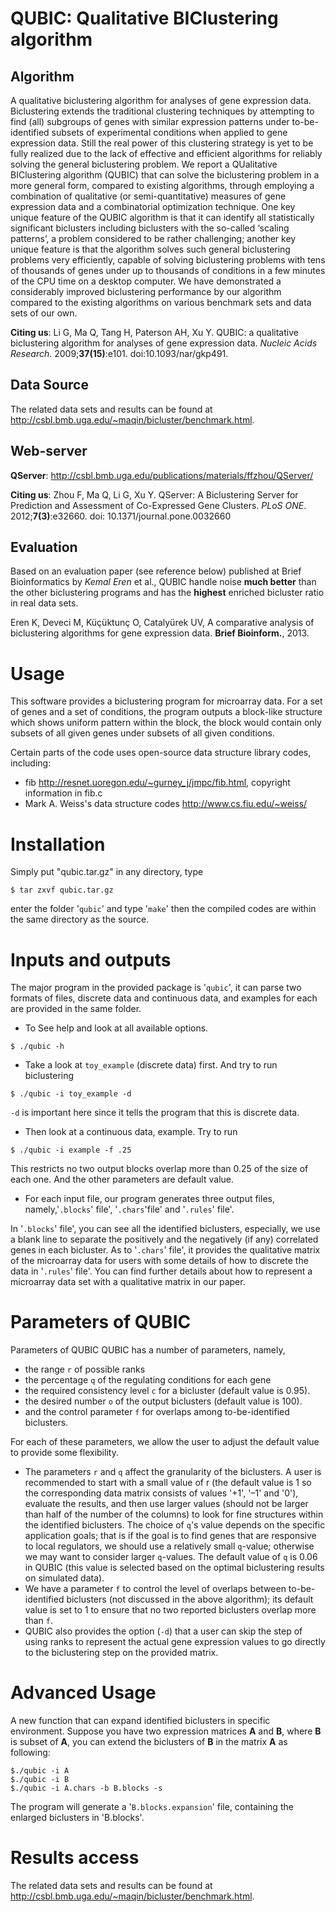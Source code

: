 # QUBIC: Qualitative BIClustering algorithm #
## Algorithm ##

A qualitative biclustering algorithm for analyses of gene expression data.
Biclustering extends the traditional clustering techniques by attempting to find (all) subgroups of genes with similar expression patterns under to-be-identified subsets of experimental conditions when applied to gene expression data. Still the real power of this clustering strategy is yet to be fully realized due to the lack of effective and efficient algorithms for reliably solving the general biclustering problem. We report a QUalitative BIClustering algorithm (QUBIC) that can solve the biclustering problem in a more general form, compared to existing algorithms, through employing a combination of qualitative (or semi-quantitative) measures of gene expression data and a combinatorial optimization technique. One key unique feature of the QUBIC algorithm is that it can identify all statistically significant biclusters including biclusters with the so-called ‘scaling patterns’, a problem considered to be rather challenging; another key unique feature is that the algorithm solves such general biclustering problems very efficiently, capable of solving biclustering problems with tens of thousands of genes under up to thousands of conditions in a few minutes of the CPU time on a desktop computer. We have demonstrated a considerably improved biclustering performance by our algorithm compared to the existing algorithms on various benchmark sets and data sets of our own.

**Citing us**: Li G, Ma Q, Tang H, Paterson AH, Xu Y.
QUBIC: a qualitative biclustering algorithm for analyses of gene expression data.
*Nucleic Acids Research*. 2009;**37(15)**:e101. doi:10.1093/nar/gkp491.

## Data Source ##
The related data sets and results can be found at http://csbl.bmb.uga.edu/~maqin/bicluster/benchmark.html.


## Web-server ##
**QServer**: http://csbl.bmb.uga.edu/publications/materials/ffzhou/QServer/

**Citing us**: Zhou F, Ma Q, Li G, Xu Y.
QServer: A Biclustering Server for Prediction and Assessment of Co-Expressed Gene Clusters.
*PLoS ONE*. 2012;**7(3)**:e32660. doi: 10.1371/journal.pone.0032660


## Evaluation ##
Based on an evaluation paper (see reference below) published at Brief Bioinformatics by _Kemal Eren_ et al., QUBIC handle noise **much better** than the other biclustering programs and has the **highest** enriched bicluster ratio in real data sets.

Eren K, Deveci M, Küçüktunç O, Catalyürek UV, A comparative analysis of biclustering algorithms for gene expression data. **Brief Bioinform.**, 2013.

# Usage #
This software provides a biclustering program for microarray data. For a set of genes and a set of conditions, the program outputs a block-like structure which shows uniform pattern within the block, the block would contain only subsets of all given genes under subsets of all given conditions.

Certain parts of the code uses open-source data structure library codes, including:
  * fib <http://resnet.uoregon.edu/~gurney_j/jmpc/fib.html>, copyright information in fib.c
  * Mark A. Weiss's data structure codes <http://www.cs.fiu.edu/~weiss/>

# Installation #
Simply put "qubic.tar.gz" in any directory, type
```
$ tar zxvf qubic.tar.gz
```
enter the folder '`qubic`' and type '`make`' then the compiled codes are within the same directory as the source.

# Inputs and outputs #
The major program in the provided package is '`qubic`', it can parse two formats of files, discrete data and continuous data, and examples for each are provided in the same folder.

  * To See help and look at all available options.
```
$ ./qubic -h
```
  * Take a look at `toy_example` (discrete data) first. And try to run biclustering
```
$ ./qubic -i toy_example -d
```
`-d` is important here since it tells the program that this is discrete data.

  * Then look at a continuous data, example. Try to run
```
$ ./qubic -i example -f .25
```
This restricts no two output blocks overlap more than 0.25 of the size of each one. And the other parameters are default value.

  * For each input file, our program generates three output files, namely,'`.blocks`' file', '`.chars`'file' and '`.rules`' file'.

In '`.blocks`' file', you can see all the identified biclusters, especially, we use a blank line to separate the positively and the negatively (if any) correlated genes in each bicluster. As to '`.chars`' file', it provides the qualitative matrix of the microarray data for users with some details of how to discrete the data in '`.rules`' file'. You can find further details about how to represent a microarray data set with a qualitative matrix in our paper.

# Parameters of QUBIC #
Parameters of QUBIC
QUBIC has a number of parameters, namely,
  * the range `r` of possible ranks
  * the percentage `q` of the regulating conditions for each gene
  * the required consistency level `c` for a bicluster (default value is 0.95).
  * the desired number `o` of the output biclusters (default value is 100).
  * and the control parameter `f` for overlaps among to-be-identified biclusters.

For each of these parameters, we allow the user to adjust the default value to provide some flexibility.
  * The parameters `r` and `q` affect the granularity of the biclusters. A user is recommended to start with a small value of r (the default value is 1 so the corresponding data matrix consists of values '+1', '–1' and '0'), evaluate the results, and then use larger values (should not be larger than half of the number of the columns) to look for fine structures within the identified biclusters. The choice of `q`'s value depends on the specific application goals; that is if the goal is to find genes that are responsive to local regulators, we should use a relatively small `q`-value; otherwise we may want to consider larger `q`-values. The default value of `q` is 0.06 in QUBIC (this value is selected based on the optimal biclustering results on simulated data).
  * We have a parameter `f` to control the level of overlaps between to-be-identified biclusters (not discussed in the above algorithm); its default value is set to 1 to ensure that no two reported biclusters overlap more than `f`.
  * QUBIC also provides the option (`-d`) that a user can skip the step of using ranks to represent the actual gene expression values to go directly to the biclustering step on the provided matrix.

# Advanced Usage #

A new function that can expand identified biclusters in specific environment. Suppose you have two expression matrices **A** and **B**, where **B** is subset of **A**, you can extend the biclusters of **B** in the matrix **A** as following:

```
$./qubic -i A
$./qubic -i B
$./qubic -i A.chars -b B.blocks -s
```

The program will generate a '`B.blocks.expansion`' file, containing the enlarged biclusters in 'B.blocks'.

# Results access #
The related data sets and results can be found at http://csbl.bmb.uga.edu/~maqin/bicluster/benchmark.html.
